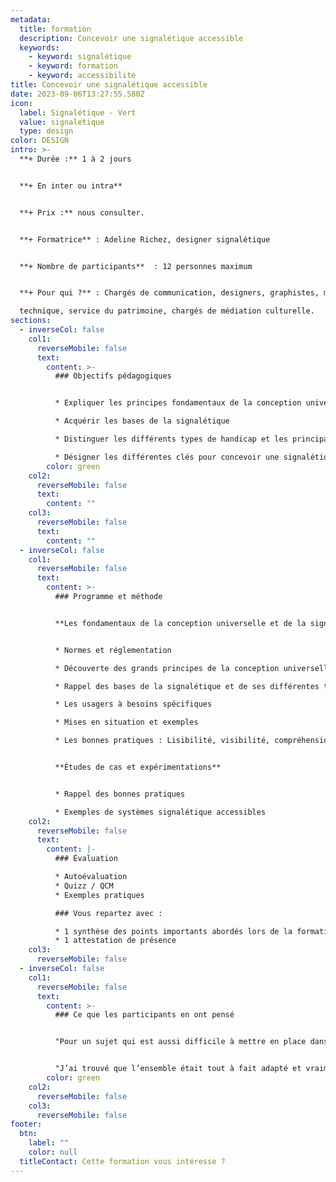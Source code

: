 ```yaml
---
metadata:
  title: formation
  description: Concevoir une signalétique accessible
  keywords:
    - keyword: signalétique
    - keyword: formation
    - keyword: accessibilité
title: Concevoir une signalétique accessible
date: 2023-09-06T13:27:55.580Z
icon:
  label: Signalétique - Vert
  value: signaletique
  type: design
color: DESIGN
intro: >-
  **+ Durée :** 1 à 2 jours


  **+﻿ En inter ou intra**


  **+﻿ Prix :** nous consulter.


  **+ Formatrice** : Adeline Richez, designer signalétique


  **+ Nombre de participants**  : 12 personnes maximum


  **+ Pour qui ?** : Chargés de communication, designers, graphistes, maquettistes, référent handicap, service

  technique, service du patrimoine, chargés de médiation culturelle.
sections:
  - inverseCol: false
    col1:
      reverseMobile: false
      text:
        content: >-
          ### O﻿bjectifs pédagogiques


          * Expliquer les principes fondamentaux de la conception universelle

          * Acquérir les bases de la signalétique

          * Distinguer les différents types de handicap et les principaux besoins associés en termes de signalétique

          * Désigner les différentes clés pour concevoir une signalétique accessible
        color: green
    col2:
      reverseMobile: false
      text:
        content: ""
    col3:
      reverseMobile: false
      text:
        content: ""
  - inverseCol: false
    col1:
      reverseMobile: false
      text:
        content: >-
          ### Programme et méthode


          **Les fondamentaux de la conception universelle et de la signalétique accessible**


          * Normes et réglementation

          * Découverte des grands principes de la conception universelle (Design For All).

          * Rappel des bases de la signalétique et de ses différentes typologies

          * Les usagers à besoins spécifiques

          * Mises en situation et exemples

          * Les bonnes pratiques : Lisibilité, visibilité, compréhension.


          **Études de cas et expérimentations**


          * Rappel des bonnes pratiques

          * Exemples de systèmes signalétique accessibles
    col2:
      reverseMobile: false
      text:
        content: |-
          ### Évaluation

          * Autoévaluation
          * Quizz / QCM
          * Exemples pratiques

          ### Vous repartez avec : 

          * 1 synthèse des points importants abordés lors de la formation
          * 1 attestation de présence
    col3:
      reverseMobile: false
  - inverseCol: false
    col1:
      reverseMobile: false
      text:
        content: >-
          ### C﻿e que les participants en ont pensé


          "﻿Pour un sujet qui est aussi difficile à mettre en place dans nos établissement (la signalétique de manière générale, et lorsqu'elle est accessible en particulier), j'ai trouvé cette formation extrêmement claire dans les informations données."


          "J’ai trouvé que l’ensemble était tout à fait adapté et vraiment dynamique. Beaucoup d'illustrations très concrètes et de sollicitations pour faire participer tout le monde."
        color: green
    col2:
      reverseMobile: false
    col3:
      reverseMobile: false
footer:
  btn:
    label: ""
    color: null
  titleContact: Cette formation vous intéresse ?
---
```

